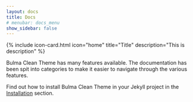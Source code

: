 ```yaml
---
layout: docs
title: Docs
# menubar: docs_menu
show_sidebar: false
---
```


{% include icon-card.html icon="home" title="Title" description="This is description" %}


Bulma Clean Theme has many features available. The documentation has been spit into categories to make it easier to navigate through the various features. 

Find out how to install Bulma Clean Theme in your Jekyll project in the [Installation](/bulma-clean-theme/docs/getting-started/installation/) section.